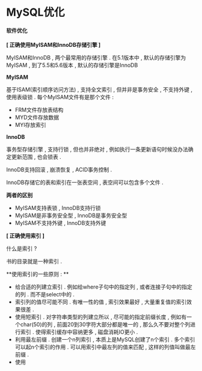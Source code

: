 # MySQL优化

#### 软件优化

**\[ 正确使用MyISAM和InnoDB存储引擎 \]**

MyISAM和InnoDB , 两个最常用的存储引擎 . 在5.1版本中 , 默认的存储引擎为MyISAM , 到了5.5和5.6版本 , 默认的存储引擎是InnoDB

**MyISAM**

基于ISAM\(索引顺序访问方法\) , 支持全文索引 , 但并非是事务安全 , 不支持外键 , 使用表级锁 . 每个MyISAM文件有是那个文件 :

* FRM文件存放表结构
* MYD文件存放数据
* MYI存放索引

**InnoDB**

事务型存储引擎 , 支持行锁 , 但也并非绝对 , 例如执行一条更新语句时候没办法确定更新范围 , 也会锁表 .

InnoDB支持回滚 , 崩溃恢复 , ACID事务控制 .

InnoDB存储它的表和索引在一张表空间 , 表空间可以包含多个文件 .

**两者的区别**

* MyISAM支持表锁 , InnoDB支持行锁
* MyISAM是非事务安全型 , InnoDB是事务安全型
* MyISAM不支持外键 , InnoDB支持外键

**\[ 正确使用索引 \]**

什么是索引 ?

书的目录就是一种索引 .

**使用索引的一些原则 : **

* 给合适的列建立索引 . 例如给where子句中的指定列 , 或者连接子句中的指定的列 . 而不是select中的 . 
* 索引列的值尽可能不同 . 有唯一性的值 , 索引效果最好 , 大量重复值的索引效果很差 . 
* 使用短索引 . 对字符串类型的列建立所以 , 尽可能的指定前缀长度 , 例如有一个char\(50\)的列 , 前面20到30字符大部分都是唯一的 , 那么久不要对整个列进行索引 . 使得索引缓存中容纳更多 , 磁盘消耗IO更小 . 
* 利用最左前缀 . 创建一个n列索引 , 本质上是MySQL创建了n个索引 . 多个索引可以起n个索引的作用 . 可以用索引中最左列的值来匹配 , 这样的列值叫做最左前缀 . 
* 使用



